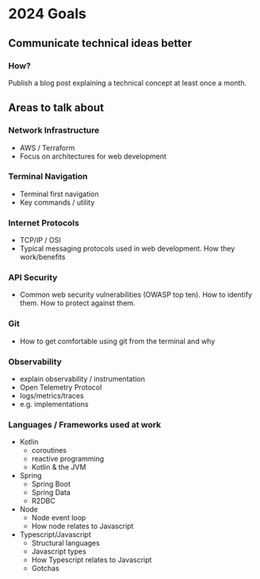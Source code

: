 # 2024 Goals

## Communicate technical ideas better

### How?

Publish a blog post explaining a technical concept at least once a month.

## Areas to talk about

### Network Infrastructure
* AWS / Terraform
* Focus on architectures for web development

### Terminal Navigation
* Terminal first navigation
* Key commands / utility

### Internet Protocols
* TCP/IP / OSI
* Typical messaging protocols used in web development. How they work/benefits

### API Security
* Common web security vulnerabilities (OWASP top ten). How to identify them. How to protect against them.

### Git
* How to get comfortable using git from the terminal and why

### Observability
* explain observability / instrumentation
* Open Telemetry Protocol
* logs/metrics/traces
* e.g. implementations

### Languages / Frameworks used at work
* Kotlin
  * coroutines
  * reactive programming
  * Kotlin & the JVM
* Spring
  * Spring Boot
  * Spring Data
  * R2DBC
* Node
  * Node event loop
  * How node relates to Javascript
* Typescript/Javascript
  * Structural languages
  * Javascript types
  * How Typescript relates to Javascript
  * Gotchas
